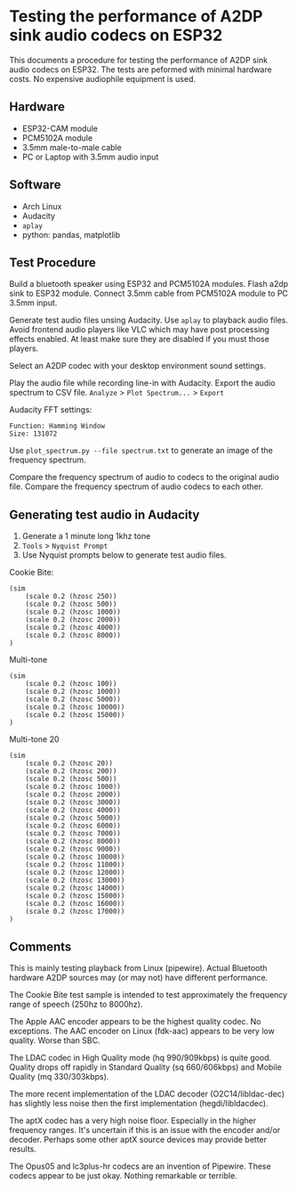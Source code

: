 
# Testing the performance of A2DP sink audio codecs on ESP32

This documents a procedure for testing the performance of A2DP sink audio codecs on ESP32. The tests are peformed with minimal hardware costs. No expensive audiophile equipment is used.

## Hardware

- ESP32-CAM module
- PCM5102A module
- 3.5mm male-to-male cable
- PC or Laptop with 3.5mm audio input

## Software

- Arch Linux
- Audacity
- `aplay`
- python: pandas, matplotlib

## Test Procedure

Build a bluetooth speaker using ESP32 and PCM5102A modules. Flash a2dp sink to ESP32 module. Connect 3.5mm cable from PCM5102A module to PC 3.5mm input.

Generate test audio files unsing Audacity. Use `aplay` to playback audio files. Avoid frontend audio players like VLC which may have post processing effects enabled. At least make sure they are disabled if you must those players.

Select an A2DP codec with your desktop environment sound settings.

Play the audio file while recording line-in with Audacity. Export the audio spectrum to CSV file. `Analyze` > `Plot Spectrum...` > `Export`

Audacity FFT settings:

    Function: Hamming Window
    Size: 131072

Use `plot_spectrum.py --file spectrum.txt` to generate an image of the frequency spectrum.

Compare the frequency spectrum of audio to codecs to the original audio file. Compare the frequency spectrum of audio codecs to each other.


## Generating test audio in Audacity

1. Generate a 1 minute long 1khz tone
2. `Tools` > `Nyquist Prompt`
3. Use Nyquist prompts below to generate test audio files.

Cookie Bite:

    (sim
        (scale 0.2 (hzosc 250))
        (scale 0.2 (hzosc 500))
        (scale 0.2 (hzosc 1000))
        (scale 0.2 (hzosc 2000))
        (scale 0.2 (hzosc 4000))
        (scale 0.2 (hzosc 8000))
    )

Multi-tone

    (sim
        (scale 0.2 (hzosc 100))
        (scale 0.2 (hzosc 1000))
        (scale 0.2 (hzosc 5000))
        (scale 0.2 (hzosc 10000))
        (scale 0.2 (hzosc 15000))
    )

Multi-tone 20

    (sim
        (scale 0.2 (hzosc 20))
        (scale 0.2 (hzosc 200))
        (scale 0.2 (hzosc 500))
        (scale 0.2 (hzosc 1000))
        (scale 0.2 (hzosc 2000))
        (scale 0.2 (hzosc 3000))
        (scale 0.2 (hzosc 4000))
        (scale 0.2 (hzosc 5000))
        (scale 0.2 (hzosc 6000))
        (scale 0.2 (hzosc 7000))
        (scale 0.2 (hzosc 8000))
        (scale 0.2 (hzosc 9000))
        (scale 0.2 (hzosc 10000))
        (scale 0.2 (hzosc 11000))
        (scale 0.2 (hzosc 12000))
        (scale 0.2 (hzosc 13000))
        (scale 0.2 (hzosc 14000))
        (scale 0.2 (hzosc 15000))
        (scale 0.2 (hzosc 16000))
        (scale 0.2 (hzosc 17000))
    )


## Comments

This is mainly testing playback from Linux (pipewire). Actual Bluetooth hardware A2DP sources may (or may not) have different performance.

The Cookie Bite test sample is intended to test approximately the frequency range of speech (250hz to 8000hz).

The Apple AAC encoder appears to be the highest quality codec. No exceptions. The AAC encoder on Linux (fdk-aac) appears to be very low quality. Worse than SBC.

The LDAC codec in High Quality mode (hq 990/909kbps) is quite good. Quality drops off rapidly in Standard Quality (sq 660/606kbps) and Mobile Quality (mq 330/303kbps).

The more recent implementation of the LDAC decoder (O2C14/libldac-dec) has slightly less noise then the first implementation (hegdi/libldacdec).

The aptX codec has a very high noise floor. Especially in the higher frequency ranges. It's uncertain if this is an issue with the encoder and/or decoder. Perhaps some other aptX source devices may provide better results.

The Opus05 and lc3plus-hr codecs are an invention of Pipewire. These codecs appear to be just okay. Nothing remarkable or terrible.
